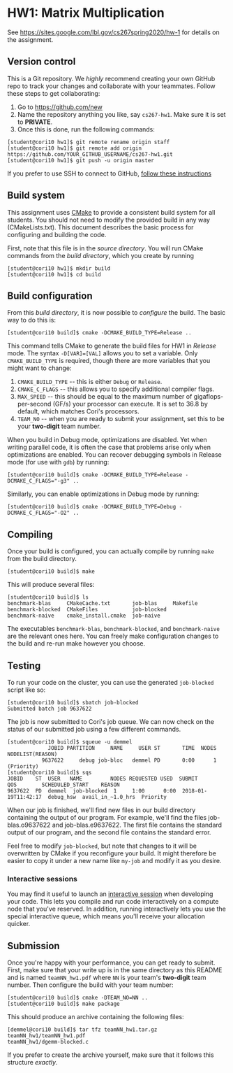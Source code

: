 # HW1: Matrix Multiplication

See https://sites.google.com/lbl.gov/cs267spring2020/hw-1 for details on the assignment.

## Version control

This is a Git repository.
We _highly_ recommend creating your own GitHub repo to track your changes and collaborate with your teammates.
Follow these steps to get collaborating:

1. Go to https://github.com/new
2. Name the repository anything you like, say `cs267-hw1`.
Make sure it is set to **PRIVATE**.
3. Once this is done, run the following commands:

```
[student@cori10 hw1]$ git remote rename origin staff
[student@cori10 hw1]$ git remote add origin https://github.com/YOUR_GITHUB_USERNAME/cs267-hw1.git
[student@cori10 hw1]$ git push -u origin master
```

If you prefer to use SSH to connect to GitHub,
[follow these instructions](https://help.github.com/en/github/using-git/which-remote-url-should-i-use#cloning-with-ssh-urls)

## Build system

This assignment uses [CMake](https://cmake.org/) to provide a consistent build system for all students.
You should not need to modify the provided build in any way (CMakeLists.txt).
This document describes the basic process for configuring and building the code.

First, note that this file is in the _source directory_.
You will run CMake commands from the _build directory_, which you create by running

```
[student@cori10 hw1]$ mkdir build
[student@cori10 hw1]$ cd build
```

## Build configuration

From this _build directory_, it is now possible to _configure_ the build.
The basic way to do this is:

```
[student@cori10 build]$ cmake -DCMAKE_BUILD_TYPE=Release ..
```

This command tells CMake to generate the build files for HW1 in _Release_ mode.
The syntax `-D[VAR]=[VAL]` allows you to set a variable.
Only `CMAKE_BUILD_TYPE` is required, though there are more variables that you might want to change:

1. `CMAKE_BUILD_TYPE` -- this is either `Debug` or `Release`.
2. `CMAKE_C_FLAGS` -- this allows you to specify additional compiler flags.
3. `MAX_SPEED` -- this should be equal to the maximum number of gigaflops-per-second (GF/s) your processor can execute.
It is set to 36.8 by default, which matches Cori's processors.
4. `TEAM_NO` -- when you are ready to submit your assignment, set this to be your **two-digit** team number.

When you build in Debug mode, optimizations are disabled.
Yet when writing parallel code, it is often the case that problems arise only when optimizations are enabled.
You can recover debugging symbols in Release mode (for use with `gdb`) by running:

```
[student@cori10 build]$ cmake -DCMAKE_BUILD_TYPE=Release -DCMAKE_C_FLAGS="-g3" ..
```

Similarly, you can enable optimizations in Debug mode by running:

```
[student@cori10 build]$ cmake -DCMAKE_BUILD_TYPE=Debug -DCMAKE_C_FLAGS="-O2" ..
```

## Compiling

Once your build is configured, you can actually compile by running `make` from the build directory.

```
[student@cori10 build]$ make
```

This will produce several files:

```
[student@cori10 build]$ ls
benchmark-blas     CMakeCache.txt       job-blas     Makefile
benchmark-blocked  CMakeFiles           job-blocked
benchmark-naive    cmake_install.cmake  job-naive
```

The executables `benchmark-blas`, `benchmark-blocked`, and `benchmark-naive` are the relevant ones here.
You can freely make configuration changes to the build and re-run make however you choose.

## Testing

To run your code on the cluster, you can use the generated `job-blocked` script like so:

```
[student@cori10 build]$ sbatch job-blocked
Submitted batch job 9637622
```

The job is now submitted to Cori's job queue.
We can now check on the status of our submitted job using a few different commands.

```
[student@cori10 build]$ squeue -u demmel
             JOBID PARTITION     NAME     USER ST       TIME  NODES NODELIST(REASON)
           9637622     debug job-bloc   demmel PD       0:00      1 (Priority)
[student@cori10 build]$ sqs
JOBID    ST  USER   NAME         NODES REQUESTED USED  SUBMIT               QOS        SCHEDULED_START    REASON   
9637622  PD  demmel  job-blocked  1     1:00      0:00  2018-01-19T11:42:17  debug_hsw  avail_in_~1.0_hrs  Priority
```

When our job is finished, we'll find new files in our build directory containing the output of our program.
For example, we'll find the files job-blas.o9637622 and job-blas.e9637622.
The first file contains the standard output of our program, and the second file contains the standard error.

Feel free to modify `job-blocked`, but note that changes to it will be overwritten by CMake if you reconfigure your
build.
It might therefore be easier to copy it under a new name like `my-job` and modify it as you desire.

### Interactive sessions

You may find it useful to launch an [interactive session](https://docs.nersc.gov/jobs/interactive/) when developing
your code.
This lets you compile and run code interactively on a compute node that you've reserved.
In addition, running interactively lets you use the special interactive queue, which means you'll receive your
allocation quicker.

## Submission

Once you're happy with your performance, you can get ready to submit.
First, make sure that your write up is in the same directory as this README and is named `teamNN_hw1.pdf` where `NN`
is your team's **two-digit** team number.
Then configure the build with your team number:

```
[student@cori10 build]$ cmake -DTEAM_NO=NN ..
[student@cori10 build]$ make package
```

This should produce an archive containing the following files:

```
[demmel@cori10 build]$ tar tfz teamNN_hw1.tar.gz 
teamNN_hw1/teamNN_hw1.pdf
teamNN_hw1/dgemm-blocked.c
```

If you prefer to create the archive yourself, make sure that it follows this structure _exactly_.